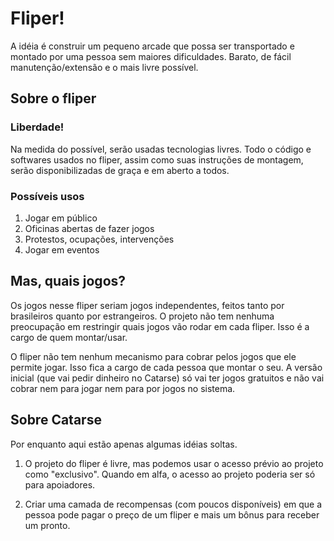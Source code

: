 # Fliper!

A idéia é construir um pequeno arcade que possa ser transportado e montado por uma pessoa sem maiores dificuldades. Barato, de fácil manutenção/extensão e o mais livre possível.

## Sobre o fliper

### Liberdade!

Na medida do possível, serão usadas tecnologias livres. Todo o código e softwares usados no fliper, assim como suas instruções de montagem, serão disponibilizadas de graça e em aberto a todos.

### Possíveis usos

1. Jogar em público
2. Oficinas abertas de fazer jogos
3. Protestos, ocupações, intervenções
4. Jogar em eventos

## Mas, quais jogos?

Os jogos nesse fliper seriam jogos independentes, feitos tanto por brasileiros quanto por estrangeiros. O projeto não tem nenhuma preocupação em restringir quais jogos vão rodar em cada fliper. Isso é a cargo de quem montar/usar.

O fliper não tem nenhum mecanismo para cobrar pelos jogos que ele permite jogar. Isso fica a cargo de cada pessoa que montar o seu. A versão inicial (que vai pedir dinheiro no Catarse) só vai ter jogos gratuitos e não vai cobrar nem para jogar nem para por jogos no sistema.

## Sobre Catarse

Por enquanto aqui estão apenas algumas idéias soltas.

1. O projeto do fliper é livre, mas podemos usar o acesso prévio ao projeto como "exclusivo". Quando em alfa, o acesso ao projeto poderia ser só para apoiadores.

2. Criar uma camada de recompensas (com poucos disponíveis) em que a pessoa pode pagar o preço de um fliper e mais um bônus para receber um pronto.

